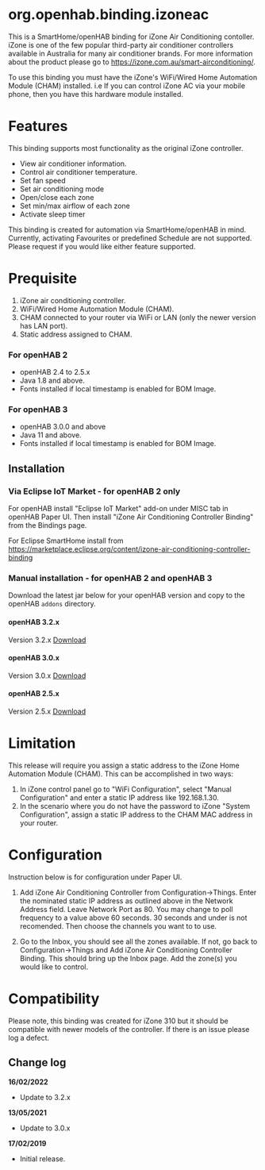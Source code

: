 # org.openhab.binding.izoneac

This is a SmartHome/openHAB binding for iZone Air Conditioning contoller.  iZone is one of the few popular third-party air conditioner controllers available in Australia for many air conditioner brands.  For more information about the product please go to https://izone.com.au/smart-airconditioning/.

To use this binding you must have the iZone's WiFi/Wired Home Automation Module (CHAM) installed.  i.e If you can control iZone AC via your mobile phone, then you have this hardware module installed.

# Features

This binding supports most functionality as the original iZone controller.

- View air conditioner information.
- Control air conditioner temperature.
- Set fan speed
- Set air conditioning mode
- Open/close each zone
- Set min/max airflow of each zone
- Activate sleep timer

This binding is created for automation via SmartHome/openHAB in mind.  Currently, activating Favourites or predefined Schedule are not supported.  Please request if you would like either feature supported.

# Prequisite

1. iZone air conditioning controller.
2. WiFi/Wired Home Automation Module (CHAM).
3. CHAM connected to your router via WiFi or LAN (only the newer version has LAN port).
4. Static address assigned to CHAM.

### For openHAB 2
- openHAB 2.4 to 2.5.x
- Java 1.8 and above.
- Fonts installed if local timestamp is enabled for BOM Image.

### For openHAB 3
- openHAB 3.0.0 and above
- Java 11 and above.
- Fonts installed if local timestamp is enabled for BOM Image.

## Installation

### Via Eclipse IoT Market - for openHAB 2 only
For openHAB install "Eclipse IoT Market" add-on under MISC tab in openHAB Paper UI. Then install "iZone Air Conditioning Controller Binding" from the Bindings page.

For Eclipse SmartHome install from https://marketplace.eclipse.org/content/izone-air-conditioning-controller-binding

### Manual installation - for openHAB 2 and openHAB 3
Download the latest jar below for your openHAB version and copy to the openHAB `addons` directory.

#### openHAB 3.2.x
Version 3.2.x [Download](https://github.com/tomitan100/org.openhab.binding.izoneac/raw/3.2.x/dist/org.openhab.binding.izoneac-3.2.1-SNAPSHOT.jar)
  
#### openHAB 3.0.x
Version 3.0.x [Download](https://github.com/tomitan100/org.openhab.binding.izoneac/raw/3.0.x/dist/org.openhab.binding.izoneac-3.0.3-SNAPSHOT.jar)

#### openHAB 2.5.x
Version 2.5.x [Download](https://github.com/tomitan100/org.openhab.binding.izoneac/raw/2.5.x/target/org.openhab.binding.izoneac-2.5.0-SNAPSHOT.jar)

# Limitation

This release will require you assign a static address to the iZone Home Automation Module (CHAM).  This can be accomplished in two ways:

1. In iZone control panel go to "WiFi Configuration", select "Manual Configuration" and enter a static IP address like 192.168.1.30.
2. In the scenario where you do not have the password to iZone "System Configuration", assign a static IP address to the CHAM MAC address in your router.

# Configuration

Instruction below is for configuration under Paper UI.

1. Add iZone Air Conditioning Controller from Configuration->Things.  Enter the nominated static IP address as outlined above in the Network Address field.  Leave Network Port as 80.  You may change to poll frequency to a value above 60 seconds.  30 seconds and under is not recomended.  Then choose the channels you want to to use.

2. Go to the Inbox, you should see all the zones available.  If not, go back to Configuration->Things and Add iZone Air Conditioning Controller Binding.  This should bring up the Inbox page.  Add the zone(s) you would like to control.

# Compatibility

Please note, this binding was created for iZone 310 but it should be compatible with newer models of the controller.  If there is an issue please log a defect.

## Change log
__16/02/2022__
- Update to 3.2.x 

__13/05/2021__
- Update to 3.0.x 

__17/02/2019__
- Initial release.
